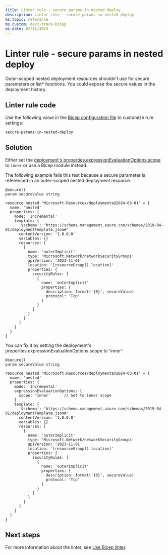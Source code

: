 ```yaml
---
title: Linter rule - secure params in nested deploy
description: Linter rule - secure params in nested deploy
ms.topic: reference
ms.custom: devx-track-bicep
ms.date: 07/11/2024
---
```


# Linter rule - secure params in nested deploy

Outer-scoped nested deployment resources shouldn't use for secure parameters or list* functions. You could expose the secure values in the deployment history.

## Linter rule code

Use the following value in the [Bicep configuration file](bicep-config-linter.md) to customize rule settings:

`secure-params-in-nested-deploy`

## Solution

Either set the [deployment's properties.expressionEvaluationOptions.scope](/azure/templates/microsoft.resources/deployments?pivots=deployment-language-bicep) to `inner` or use a Bicep module instead.

The following example fails this test because a secure parameter is referenced in an outer-scoped nested deployment resource.

```bicep
@secure()
param secureValue string

resource nested 'Microsoft.Resources/deployments@2024-03-01' = {
  name: 'nested'
  properties: {
    mode: 'Incremental'
    template: {
      '$schema': 'https://schema.management.azure.com/schemas/2019-04-01/deploymentTemplate.json#'
      contentVersion: '1.0.0.0'
      variables: {}
      resources: [
        {
          name: 'outerImplicit'
          type: 'Microsoft.Network/networkSecurityGroups'
          apiVersion: '2023-11-01'
          location: '[resourceGroup().location]'
          properties: {
            securityRules: [
              {
                name: 'outerImplicit'
                properties: {
                  description: format('{0}', secureValue)
                  protocol: 'Tcp'
                }
              }
            ]
          }
        }
      ]
    }
  }
}
```

You can fix it by setting the deployment's properties.expressionEvaluationOptions.scope to 'inner':

```bicep
@secure()
param secureValue string

resource nested 'Microsoft.Resources/deployments@2024-03-01' = {
  name: 'nested'
  properties: {
    mode: 'Incremental'
    expressionEvaluationOptions: {
      scope: 'Inner'      // Set to inner scope
    }
    template: {
      '$schema': 'https://schema.management.azure.com/schemas/2019-04-01/deploymentTemplate.json#'
      contentVersion: '1.0.0.0'
      variables: {}
      resources: [
        {
          name: 'outerImplicit'
          type: 'Microsoft.Network/networkSecurityGroups'
          apiVersion: '2023-11-01'
          location: '[resourceGroup().location]'
          properties: {
            securityRules: [
              {
                name: 'outerImplicit'
                properties: {
                  description: format('{0}', secureValue)
                  protocol: 'Tcp'
                }
              }
            ]
          }
        }
      ]
    }
  }
}
```

## Next steps

For more information about the linter, see [Use Bicep linter](./linter.md).
